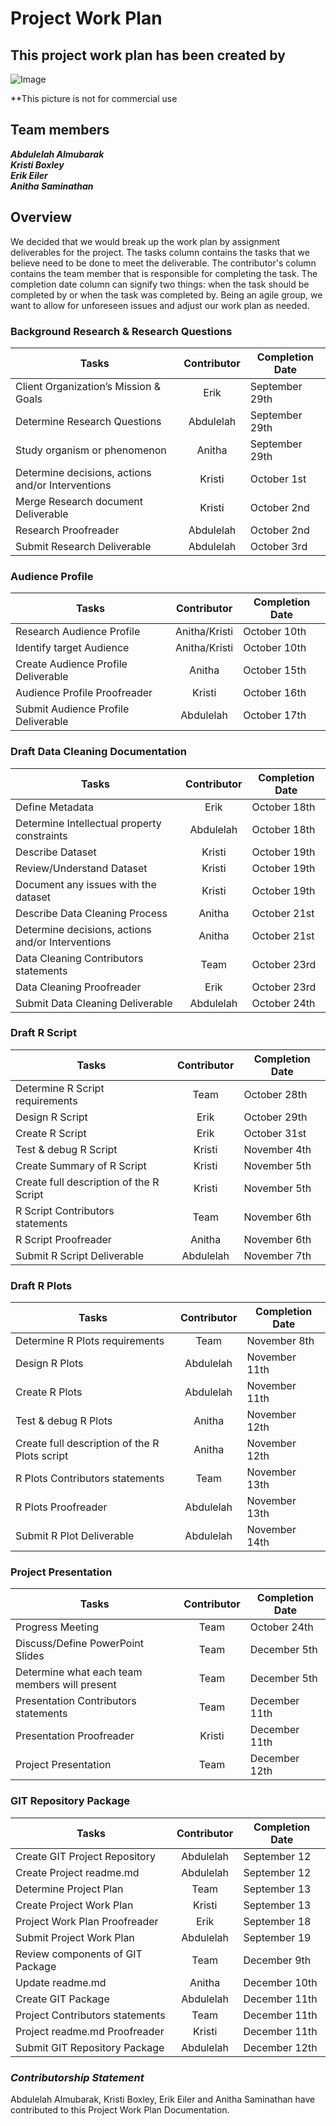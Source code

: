 # Project Work Plan

## This project work plan has been created by

![Image](https://github.com/anitha1987/EUREKA/blob/master/Eureka.jpg)

**This picture is not for commercial use 

## Team members 
   **_Abdulelah Almubarak_**  
   **_Kristi Boxley_**  
   **_Erik Eiler_**  
   **_Anitha Saminathan_**
      
## Overview 

We decided that we would break up the work plan by assignment deliverables for the project. The tasks column contains the tasks that we believe need to be done to meet the deliverable. The contributor's column contains the team member that is responsible for completing the task. The completion date column can signify two things: when the task should be completed by or when the task was completed by. Being an agile group, we want to allow for unforeseen issues and adjust our work plan as needed.

### Background Research & Research Questions

| **Tasks**	                      |**Contributor**   |**Completion Date**|
|-------------------------------------|:----------------:|---------------|
|Client Organization’s Mission & Goals|    Erik              |  September 29th           |		
|Determine Research Questions	      |    Abdulelah             |  September 29th    |	
|Study organism or phenomenon	      |    Anitha              |  September 29th            |	
|Determine decisions, actions and/or Interventions| Kristi      | October 1st              |		
|Merge Research document Deliverable   |    Kristi              | October 2nd              |		
|Research Proofreader                  |    Abdulelah              | October 2nd             |
|Submit Research Deliverable           |    Abdulelah              | October 3rd             |
	
### Audience Profile

|**Tasks**	                       |**Contributor**   |**Completion Date**|
|--------------------------------------|:----------------:|---------------|
|Research Audience Profile             |   Anitha/Kristi               |   October 10th            |		
|Identify target Audience	       |   Anitha/Kristi               |    October 10th           |
|Create Audience Profile Deliverable   |    Anitha              |  October 15th             |		
|Audience Profile Proofreader	       |    Kristi              |     October 16th          |
|Submit Audience Profile Deliverable   |     Abdulelah             |October 17th |

### Draft Data Cleaning Documentation

|**Tasks**	                       |**Contributor**   |**Completion Date**|
|--------------------------------------|:----------------:|---------------|
|Define Metadata                       |    Erik              |      October 18th         |		
Determine Intellectual property constraints|	Abdulelah |October 18th|	
Describe Dataset		| Kristi            | October 19th  |
Review/Understand Dataset	| Kristi	| October 19th |
Document any issues with the dataset	|	Kristi |October 19th |
Describe Data Cleaning Process		| Anitha | October 21st|
Determine decisions, actions and/or Interventions| Anitha | October 21st |		
Data Cleaning Contributors statements	|Team	          | October 23rd              |
Data Cleaning Proofreader		| Erik | October 23rd |
Submit Data Cleaning Deliverable        | Abdulelah                |October 24th |

### Draft R Script

|**Tasks**	                       |**Contributor**   |**Completion Date**|
|--------------------------------------|:----------------:|---------------|
|Determine R Script requirements		|  Team           | October 28th|
|Design R Script		|  Erik              |   October 29th |
|Create R Script		|  Erik              |   October 31st |
|Test & debug R Script		| Kristi     |   November 4th |
|Create Summary of R Script            |      Kristi            |   November 5th            |		
|Create full description of the R Script	|	Kristi  | November 5th |
|R Script Contributors statements	|Team	| November 6th|
|R Script Proofreader	| Anitha  | November 6th |
|Submit R Script Deliverable             |   Abdulelah                |November 7th |

### Draft R Plots

|**Tasks**	                               |**Contributor**   |**Completion Date**|
|----------------------------------------------|:----------------:|---------------|
|Determine R Plots requirements		| Team | November 8th |
|Design R Plots		| Abdulelah |    November 11th |
|Create R Plots		| Abdulelah  |  November 11th |
|Test & debug R Plots	|  Anitha | November  12th |
|Create full description of the R Plots script |    Anitha              |   November 12th            |
R Plots Contributors statements	               |Team	| November 13th |
R Plots Proofreader	|Abdulelah | November 13th |
Submit R Plot Deliverable                      |   Abdulelah                | November 14th |

### Project Presentation

|**Tasks**	                       |**Contributor**   |**Completion Date**|
|--------------------------------------|:----------------:|---------------|
|Progress Meeting                      |      Team            |October 24th |
|Discuss/Define PowerPoint Slides      |    Team              |   December 5th            |		
Determine what each team members will present	| Team        | December 5th |	
Presentation Contributors statements	|Team	   | December 11th|
Presentation Proofreader   | Kristi | December 11th |
Project Presentation                   |    Team               | December 12th |

### GIT Repository Package

|**Tasks**	                       |**Contributor**   |**Completion Date**|
|--------------------------------------|:----------------:|---------------|
|Create GIT Project Repository	       |  Abdulelah                | September 12             |	
Create Project readme.md	       | Abdulelah         | September 12  |
Determine Project Plan		       | Team              | September 13  |
Create Project Work Plan	       | Kristi            | September 13  |
Project Work Plan Proofreader 	       | Erik             | September 18  |
Submit Project Work Plan               | Abdulelah         | September 19  |
Review components of GIT Package     |Team		|December 9th |
Update readme.md		 | Anitha   | December 10th |
Create GIT Package		| Abdulelah |December 11th |
Project Contributors statements	       |Team	| December 11th |
Project readme.md Proofreader	  |Kristi    |December 11th |
Submit GIT Repository Package  |       Abdulelah                | December 12th |

### _**Contributorship Statement**_

Abdulelah Almubarak, Kristi Boxley, Erik Eiler and Anitha Saminathan have contributed to this Project Work Plan Documentation. 

